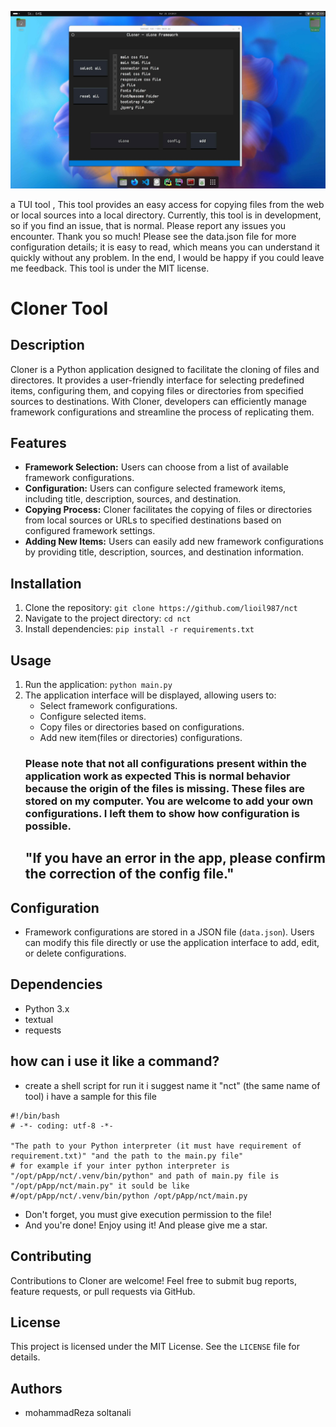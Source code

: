 ![Tool Preview](./demo.jpg)

a TUI tool , This tool provides an easy access for copying files from the web or local sources into a local directory. Currently, this tool is in development, so if you find an issue, that is normal. Please report any issues you encounter. Thank you so much! Please see the data.json file for more configuration details; it is easy to read, which means you can understand it quickly without any problem. In the end, I would be happy if you could leave me feedback. This tool is under the MIT license.





# Cloner Tool

## Description
Cloner is a Python application designed to facilitate the cloning of files and directores. It provides a user-friendly interface for selecting predefined items, configuring them, and copying files or directories from specified sources to destinations. With Cloner, developers can efficiently manage framework configurations and streamline the process of replicating them.

## Features
- **Framework Selection:** Users can choose from a list of available framework configurations.
- **Configuration:** Users can configure selected framework items, including title, description, sources, and destination.
- **Copying Process:** Cloner facilitates the copying of files or directories from local sources or URLs to specified destinations based on configured framework settings.
- **Adding New Items:** Users can easily add new framework configurations by providing title, description, sources, and destination information.

## Installation
1. Clone the repository: `git clone https://github.com/lioil987/nct`
2. Navigate to the project directory: `cd nct`
3. Install dependencies: `pip install -r requirements.txt`

## Usage
1. Run the application: `python main.py`
2. The application interface will be displayed, allowing users to:
   - Select framework configurations.
   - Configure selected items.
   - Copy files or directories based on configurations.
   - Add new item(files or directories) configurations.
   ### Please note that not all configurations present within the application work as expected This is normal behavior because the origin of the files is missing. These files are stored on my computer. You are welcome to add your own configurations. I left them to show how configuration is possible.
   ## "If you have an error in the app, please confirm the correction of the config file."


## Configuration
- Framework configurations are stored in a JSON file (`data.json`). Users can modify this file directly or use the application interface to add, edit, or delete configurations.

## Dependencies
- Python 3.x
- textual
- requests

## how can i use it like a command?
- create a shell script for run it i suggest  name it "nct" (the same name of tool) i have a sample for this file
````shell
#!/bin/bash
# -*- coding: utf-8 -*-

"The path to your Python interpreter (it must have requirement of requirement.txt)" "and the path to the main.py file"
# for example if your inter python interpreter is "/opt/pApp/nct/.venv/bin/python" and path of main.py file is "/opt/pApp/nct/main.py" it sould be like
#/opt/pApp/nct/.venv/bin/python /opt/pApp/nct/main.py
````
- Don't forget, you must give execution permission to the file!
- And you're done! Enjoy using it! And please give me a star.

## Contributing
Contributions to Cloner are welcome! Feel free to submit bug reports, feature requests, or pull requests via GitHub.

## License
This project is licensed under the MIT License. See the `LICENSE` file for details.

## Authors
- mohammadReza soltanali

